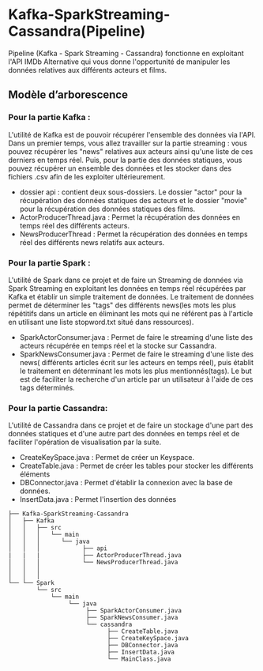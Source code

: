 # Kafka-SparkStreaming-Cassandra(Pipeline)

Pipeline (Kafka - Spark Streaming - Cassandra) fonctionne en exploitant l'API IMDb Alternative qui vous donne l'opportunité de manipuler les données relatives aux
différents acteurs et films.
## Modèle d’arborescence 
### Pour la partie Kafka :
L'utilité de Kafka est de pouvoir récupérer l'ensemble des données via l'API. Dans un premier temps, vous allez travailler sur la partie streaming : vous pouvez
récupérer les "news" relatives aux acteurs ainsi qu'une liste de ces derniers en temps réel. Puis, pour la partie des données statiques, vous pouvez récupérer un 
ensemble des données et les stocker dans des fichiers .csv afin de les exploiter ultérieurement.
* dossier api : contient deux sous-dossiers. Le dossier "actor" pour la récupération des données statiques des acteurs et le dossier "movie" pour la récupération des
données statiques des films.
* ActorProducerThread.java : Permet la récupération des données en temps réel des différents acteurs.
* NewsProducerThread : Permet la récupération des données en temps réel des différents news relatifs aux acteurs.
### Pour la partie Spark :
L'utilité de Spark dans ce projet et de faire un Streaming de données via Spark Streaming en exploitant les données en temps réel récupérées par Kafka et établir
un simple traitement de données. Le traitement de données permet de déterminer les "tags" des différents news(les mots les plus répétitifs dans un article en éliminant les mots qui ne référent pas à l'article en utilisant une liste stopword.txt situé dans ressources).
* SparkActorConsumer.java : Permet de faire le streaming d'une liste des acteurs récupérée en temps réel et la stocke sur Cassandra.
* SparkNewsConsumer.java : Permet de faire le streaming d'une liste des news( différents articles écrit sur les acteurs en temps réel), puis établit le traitement
en déterminant les mots les plus mentionnés(tags). Le but est de faciliter la recherche d'un article par un utilisateur à l'aide de ces tags déterminés.
### Pour la partie Cassandra:
L'utilité de Cassandra dans ce projet et de faire un stockage d'une part des données statiques et d'une autre part des données en temps réel et de faciliter
l'opération de visualisation par la suite.
* CreateKeySpace.java : Permet de créer un Keyspace.
* CreateTable.java : Permet de créer les tables pour stocker les différents éléments
* DBConnector.java : Permet d'établir la connexion avec la base de données.
* InsertData.java : Permet l'insertion des données

```
├── Kafka-SparkStreaming-Cassandra
│   ├── Kafka
│   │   ├── src
│   │   │   └── main
│   │   │      └── java
│   │   │            ├── api
|   |   |            ├── ActorProducerThread.java
│   │   │            └── NewsProducerThread.java
│   │   │     
│   │   │      
└── └── Spark
        └── src
            └── main
                 └── java
                      ├── SparkActorConsumer.java
                      ├── SparkNewsConsumer.java
                      └── cassandra 
                            ├── CreateTable.java
                            ├── CreateKeySpace.java
                            ├── DBConnector.java
                            ├── InsertData.java
                            └── MainClass.java
```
